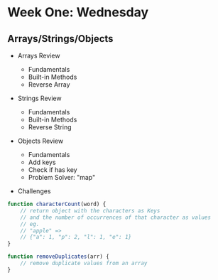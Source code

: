# Week One: Wednesday

## Arrays/Strings/Objects
- Arrays Review
    - Fundamentals
    - Built-in Methods
    - Reverse Array

- Strings Review
    - Fundamentals
    - Built-in Methods
    - Reverse String

- Objects Review
    - Fundamentals
    - Add keys
    - Check if has key
    - Problem Solver: "map"

- Challenges
```js
function characterCount(word) {
    // return object with the characters as Keys
    // and the number of occurrences of that character as values
    // eg.
    // "apple" =>
    // {"a": 1, "p": 2, "l": 1, "e": 1}
}
```
```js
function removeDuplicates(arr) {
    // remove duplicate values from an array
}
```